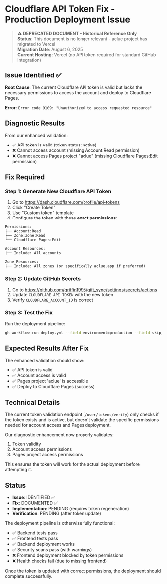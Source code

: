 # Cloudflare API Token Fix - Production Deployment Issue

> **⚠️ DEPRECATED DOCUMENT - Historical Reference Only**  
> **Status**: This document is no longer relevant - aclue project has migrated to Vercel  
> **Migration Date**: August 6, 2025  
> **Current Hosting**: Vercel (no API token required for standard GitHub integration)

## Issue Identified ✅

**Root Cause**: The current Cloudflare API token is valid but lacks the necessary permissions to access the account and deploy to Cloudflare Pages.

**Error**: `Error code 9109: "Unauthorized to access requested resource"`

## Diagnostic Results

From our enhanced validation:
- ✅ API token is valid (token status: active)
- ❌ Cannot access account (missing Account:Read permission)
- ❌ Cannot access Pages project "aclue" (missing Cloudflare Pages:Edit permission)

## Fix Required

### Step 1: Generate New Cloudflare API Token

1. Go to https://dash.cloudflare.com/profile/api-tokens
2. Click "Create Token"
3. Use "Custom token" template
4. Configure the token with these **exact permissions**:

```
Permissions:
├── Account:Read
├── Zone:Zone:Read
└── Cloudflare Pages:Edit

Account Resources:
├── Include: All accounts

Zone Resources:
├── Include: All zones (or specifically aclue.app if preferred)
```

### Step 2: Update GitHub Secrets

1. Go to https://github.com/griffin1995/gift_sync/settings/secrets/actions
2. Update `CLOUDFLARE_API_TOKEN` with the new token
3. Verify `CLOUDFLARE_ACCOUNT_ID` is correct

### Step 3: Test the Fix

Run the deployment pipeline:
```bash
gh workflow run deploy.yml --field environment=production --field skip_tests=false
```

## Expected Results After Fix

The enhanced validation should show:
- ✅ API token is valid
- ✅ Account access is valid
- ✅ Pages project 'aclue' is accessible
- ✅ Deploy to Cloudflare Pages (success)

## Technical Details

The current token validation endpoint (`/user/tokens/verify`) only checks if the token exists and is active, but doesn't validate the specific permissions needed for account access and Pages deployment.

Our diagnostic enhancement now properly validates:
1. Token validity
2. Account access permissions
3. Pages project access permissions

This ensures the token will work for the actual deployment before attempting it.

## Status

- **Issue**: IDENTIFIED ✅
- **Fix**: DOCUMENTED ✅
- **Implementation**: PENDING (requires token regeneration)
- **Verification**: PENDING (after token update)

The deployment pipeline is otherwise fully functional:
- ✅ Backend tests pass
- ✅ Frontend tests pass  
- ✅ Backend deployment works
- ✅ Security scans pass (with warnings)
- ❌ Frontend deployment blocked by token permissions
- ❌ Health checks fail (due to missing frontend)

Once the token is updated with correct permissions, the deployment should complete successfully.
